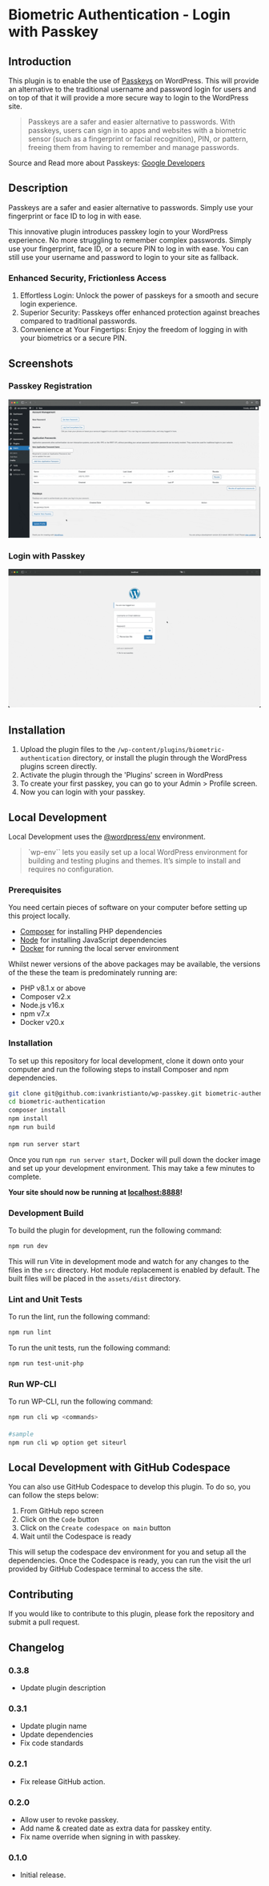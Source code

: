 # Biometric Authentication - Login with Passkey

## Introduction

This plugin is to enable the use of [Passkeys](https://developers.google.com/identity/passkeys#introduction) on WordPress. This will provide an alternative to the traditional username and password login for users and on top of that it will provide a more secure way to login to the WordPress site.

> Passkeys are a safer and easier alternative to passwords. With passkeys, users can sign in to apps and websites with a biometric sensor (such as a fingerprint or facial recognition), PIN, or pattern, freeing them from having to remember and manage passwords.

Source and Read more about Passkeys: [Google Developers](https://developers.google.com/identity/passkeys#introduction)

## Description

Passkeys are a safer and easier alternative to passwords. Simply use your fingerprint or face ID to log in with ease.

This innovative plugin introduces passkey login to your WordPress experience. No more struggling to remember complex passwords.
Simply use your fingerprint, face ID, or a secure PIN to log in with ease. You can still use your username and password to login to your site as fallback.

### Enhanced Security, Frictionless Access

1. Effortless Login: Unlock the power of passkeys for a smooth and secure login experience.
2. Superior Security: Passkeys offer enhanced protection against breaches compared to traditional passwords.
3. Convenience at Your Fingertips: Enjoy the freedom of logging in with your biometrics or a secure PIN.

## Screenshots

### Passkey Registration

![Passkey Registration](.screenshots/register.gif)

### Login with Passkey

![Login with Passkey](.screenshots/login.gif)

## Installation

1. Upload the plugin files to the `/wp-content/plugins/biometric-authentication` directory, or install the plugin through the WordPress plugins screen directly.
2. Activate the plugin through the 'Plugins' screen in WordPress
3. To create your first passkey, you can go to your Admin > Profile screen.
4. Now you can login with your passkey.

## Local Development

Local Development uses the [@wordpress/env](https://developer.wordpress.org/block-editor/reference-guides/packages/packages-env/) environment.

> `wp-env`` lets you easily set up a local WordPress environment for building and testing plugins and themes. It’s simple to install and requires no configuration.

### Prerequisites

You need certain pieces of software on your computer before setting up this project locally.

- [Composer](https://getcomposer.org/) for installing PHP dependencies
- [Node](https://nodejs.org/en/) for installing JavaScript dependencies
- [Docker](https://docs.docker.com/get-docker/) for running the local server environment

Whilst newer versions of the above packages may be available, the versions of the these the team is predominately running are:

- PHP v8.1.x or above
- Composer v2.x
- Node.js v16.x
- npm v7.x
- Docker v20.x

### Installation

To set up this repository for local development, clone it down onto your computer and run the following steps to install Composer and npm dependencies.

```bash
git clone git@github.com:ivankristianto/wp-passkey.git biometric-authentication
cd biometric-authentication
composer install
npm install
npm run build

npm run server start
```

Once you run `npm run server start`, Docker will pull down the docker image and set up your development environment. This may take a few minutes to complete.

**Your site should now be running at [localhost:8888](http://localhost:8888/)!**

### Development Build

To build the plugin for development, run the following command:

```bash
npm run dev
```

This will run Vite in development mode and watch for any changes to the files in the `src` directory. Hot module replacement is enabled by default. The built files will be placed in the `assets/dist` directory.

### Lint and Unit Tests

To run the lint, run the following command:

```bash
npm run lint
```

To run the unit tests, run the following command:

```bash
npm run test-unit-php
```

### Run WP-CLI

To run WP-CLI, run the following command:

```bash
npm run cli wp <commands>

#sample
npm run cli wp option get siteurl
```

## Local Development with GitHub Codespace

You can also use GitHub Codespace to develop this plugin. To do so, you can follow the steps below:

1. From GitHub repo screen
2. Click on the `Code` button
3. Click on the `Create codespace on main` button
4. Wait until the Codespace is ready

This will setup the codespace dev environment for you and setup all the dependencies.
Once the Codespace is ready, you can run the visit the url provided by GitHub Codespace terminal to access the site.

## Contributing

If you would like to contribute to this plugin, please fork the repository and submit a pull request.

## Changelog

### 0.3.8

- Update plugin description

### 0.3.1

- Update plugin name
- Update dependencies
- Fix code standards

### 0.2.1

- Fix release GitHub action.

### 0.2.0

- Allow user to revoke passkey.
- Add name & created date as extra data for passkey entity.
- Fix name override when signing in with passkey.

### 0.1.0

- Initial release.
